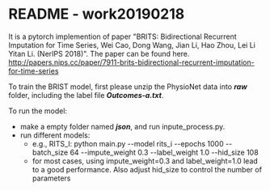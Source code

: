 # README - work20190218

It is a pytorch implemention of paper "BRITS: Bidirectional Recurrent Imputation for Time Series, Wei Cao, Dong Wang, Jian Li, Hao Zhou, Lei Li Yitan Li. (NerIPS 2018)". The paper can be found here. http://papers.nips.cc/paper/7911-brits-bidirectional-recurrent-imputation-for-time-series

To train the BRIST model, first please unzip the PhysioNet data into ***raw*** folder, including the label file ***Outcomes-a.txt***.

To run the model:
* make a empty folder named ***json***, and run inpute_process.py.
* run different models:
    * e.g., RITS_I: python main.py --model rits_i --epochs 1000 --batch_size 64 --impute_weight 0.3 --label_weight 1.0 --hid_size 108
    * for most cases, using impute_weight=0.3 and label_weight=1.0 lead to a good performance. Also adjust hid_size to control the number of parameters

